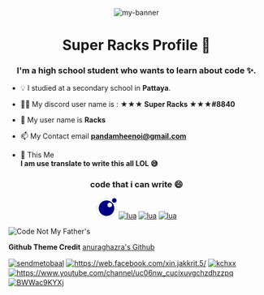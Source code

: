 <p align="center">
  <img src="https://media3.giphy.com/media/eOewytQL4tOOA/giphy.gif?cid=ecf05e470tfilvlpjha0qmbywoejkh7tw1iek3rh9lk1l5qu&rid=giphy.gif&ct=g" alt="my-banner"/>
</p>

<h1 align="center"> Super Racks Profile 🎈 </h1>
<h3 align="center">I'm a high school student who wants to learn about code ✨.</h3>

- 💡 I studied at a secondary school in **Pattaya**.

- 👨‍💻 My discord user name is : **★★★ Super Racks ★★★#8840**

- 💬 My user name is **Racks**

- 📫 My Contact email **pandamheenoi@gmail.com**

- 🧐 This Me  
  **I am use translate to write this all LOL 😅**


<h3 align="center">code that i can write 😄</h3>
<p align="center"> 
<a href="https://www.lua.org/" target="_blank"> <img src="https://raw.githubusercontent.com/devicons/devicon/master/icons/lua/lua-original.svg" alt="lua" width="40" height="40"/></a>
<a href="https://visualstudio.microsoft.com/vs/features/cplusplus/" target="_blank"> <img src="https://visualstudio.microsoft.com/wp-content/uploads/2019/03/CppLogo.svg" alt="lua" width="40" height="40"/></a>
<a href="https://visualstudio.microsoft.com/vs/features/net-development/" target="_blank"> <img src="https://cdn-icons-png.flaticon.com/512/2749/2749162.png" alt="lua" width="40" height="40"/></a>
<a href="https://www.python.org/" target="_blank"> <img src="https://www.python.org/static/img/python-logo.png" alt="lua" width="100" height="40"/></a>

![ Code Not My Father's ](https://github-readme-stats.vercel.app/api?username=idontknowtoobrother&show_icons=true&theme=dark&count_private=true)

**Github Theme Credit**
[ anuraghazra's Github ](https://github.com/anuraghazra/github-readme-stats)

<p align="left">
<a href="https://twitter.com/sendmetobaal" target="blank"><img align="center" src="https://raw.githubusercontent.com/rahuldkjain/github-profile-readme-generator/master/src/images/icons/Social/twitter.svg" alt="sendmetobaal" height="30" width="40" /></a>
<a href="https://fb.com/https://web.facebook.com/xin.jakkrit.5/" target="blank"><img align="center" src="https://raw.githubusercontent.com/rahuldkjain/github-profile-readme-generator/master/src/images/icons/Social/facebook.svg" alt="https://web.facebook.com/xin.jakkrit.5/" height="30" width="40" /></a>
<a href="https://instagram.com/kchxx" target="blank"><img align="center" src="https://raw.githubusercontent.com/rahuldkjain/github-profile-readme-generator/master/src/images/icons/Social/instagram.svg" alt="kchxx" height="30" width="40" /></a>
<a href="https://www.youtube.com/c/https://www.youtube.com/channel/uc06nw_cucixuvgchzdhzzpq" target="blank"><img align="center" src="https://raw.githubusercontent.com/rahuldkjain/github-profile-readme-generator/master/src/images/icons/Social/youtube.svg" alt="https://www.youtube.com/channel/uc06nw_cucixuvgchzdhzzpq" height="30" width="40" /></a>
<a href="https://discord.gg/BWWac9KYXj" target="blank"><img align="center" src="https://raw.githubusercontent.com/rahuldkjain/github-profile-readme-generator/master/src/images/icons/Social/discord.svg" alt="BWWac9KYXj" height="30" width="40" /></a>
</p>

